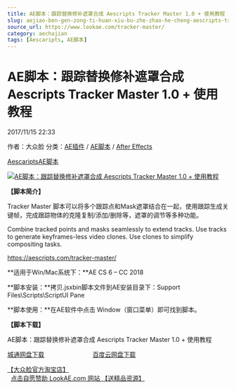 ```yaml
---
title: AE脚本：跟踪替换修补遮罩合成 Aescripts Tracker Master 1.0 + 使用教程
slug: aejiao-ben-gen-zong-ti-huan-xiu-bu-zhe-zhao-he-cheng-aescripts-tracker-master-1-0-shi-yong-jiao-cheng
source_url: https://www.lookae.com/tracker-master/
category: aechajian
tags: [Aescaripts, AE脚本]
---
```

# AE脚本：跟踪替换修补遮罩合成 Aescripts Tracker Master 1.0 + 使用教程

2017/11/15 22:33

作者：大众脸
分类：[AE插件](https://www.lookae.com/after-effects/aechajian/) / [AE脚本](https://www.lookae.com/after-effects/aescripts/) / [After Effects](https://www.lookae.com/after-effects/)

[Aescaripts](https://www.lookae.com/tag/aescaripts/)[AE脚本](https://www.lookae.com/tag/ae%e8%84%9a%e6%9c%ac/)

[![AE脚本：跟踪替换修补遮罩合成 Aescripts Tracker Master 1.0 + 使用教程](https://www.lookae.com/wp-content/uploads/2017/11/Tracker-Master.jpg "AE脚本：跟踪替换修补遮罩合成 Aescripts Tracker Master 1.0 + 使用教程-LookAE.com")](https://www.lookae.com/wp-content/uploads/2017/11/Tracker-Master.jpg)

**【脚本简介】**

Tracker Master 脚本可以将多个跟踪点和Mask遮罩结合在一起，使用跟踪生成关键帧，完成跟踪物体的克隆复制/添加/删除等，遮罩的调节等多种功能。

Combine tracked points and masks seamlessly to extend tracks. Use tracks to generate keyframes-less video clones. Use clones to simplify compositing tasks.

https://aescripts.com/tracker-master/

**适用于Win/Mac系统下：**AE CS 6 – CC 2018

**脚本安装：**拷贝.jsxbin脚本文件到AE安装目录下：Support Files\Scripts\ScriptUI Pane

**脚本使用：**在AE软件中点击 Window（窗口菜单）即可找到脚本。

**【脚本下载】**

AE脚本：跟踪替换修补遮罩合成 Aescripts Tracker Master 1.0 + 使用教程

[城通网盘下载](https://lookae.ctfile.com/fs/680462-228404443)                            [百度云网盘下载](https://pan.baidu.com/s/1eShGUrC)

[【大众脸官方淘宝店】](https://lookae.taobao.com/)                [点击自愿赞助 LookAE.com 网站 【送精品资源】](https://www.lookae.com/sponsor/)
